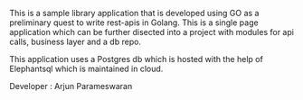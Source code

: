 This is a sample library application that is developed using GO as a preliminary quest to write rest-apis in Golang.
This is a single page application which can be further disected into a project with modules for api calls, business layer and a db repo.

This application uses a Postgres db which is hosted with the help of Elephantsql which is maintained in cloud. 


Developer : Arjun Parameswaran
